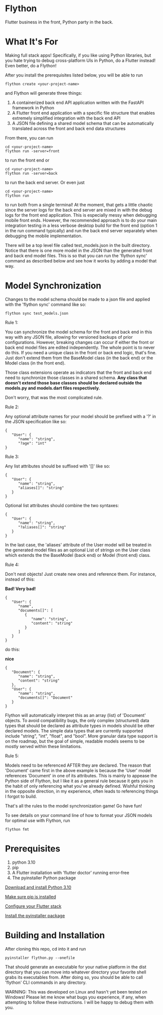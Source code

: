 # Flython
Flutter business in the front, Python party in the back.

# What It's For
Making full stack apps! 
Specifically, if you like using Python libraries, but you hate trying to debug cross-platform UIs in Python,
do a Flutter instead!
Even better, do a Flython!

After you install the prerequisites listed below, you will be able to run

```
flython create <your-project-name>
```

and Flython will generate three things:

1. A containerized back end API application written with the FastAPI framework in Python
2. A Flutter front end application with a specific file structure that enables extremely simplified
   integration with the back end API
3. A JSON file defining a shared model schema that can be automatically translated across the front and back end data structures

From there, you can run

```
cd <your-project-name>
flython run -server=front
```

to run the front end or

```
cd <your-project-name>
flython run -server=back
```

to run the back end server.
Or even just
```
cd <your-project-name>
flython run
```
to run both from a single terminal! At the moment, that gets a little chaotic since the server logs for the back end server are mixed in with the debug logs for the front end application. This is especially messy when debugging mobile front ends. However, the recommended approach is to do your main integration testing in a less verbose desktop build for the front end (option 1 in the run command typically) and run the back end server separately when debugging the mobile implementation.

There will be a top level file called test_models.json in the built directory.
Notice that there is one more model in the JSON than the generated front and back end model files.
This is so that you can run the 'flython sync' command as described below and see how it works by adding
a model that way.

# Model Synchronization
Changes to the model schema should be made to a json file and applied with the 'flython sync' command like so:

```
flython sync test_models.json
```

Rule 1:

You can synchronize the model schema for the front and back end in this way with any JSON file, allowing for 
versioned backups of prior configurations. However, breaking changes can occur if either the front or back end 
model files are edited independently. The whole point is to never do this. If you need a unique class in the front
or back end logic, that's fine. Just don't extend them from the BaseModel class (in the back end) or the Model class (in the front end).

Those class extensions operate as indicators that the front and back end need to synchronize those classes in a shared schema.
**Any class that doesn't extend those base classes should be declared outside the models.py and models.dart files respectively.**

Don't worry, that was the most complicated rule.

Rule 2:

Any optional attribute names for your model should be prefixed with a '?' in the JSON specification like so:
```
{
   "User": {
      "name": "string",
      "?age": "int"
}
```

Rule 3:

Any list attributes should be suffixed with '[]' like so:
```
{
   "User": {
      "name": "string",
      "aliases[]": "string"
   }
}
```

Optional list attributes should combine the two syntaxes:
```
{
   "User": {
      "name": "string",
      "?aliases[]": "string"
   }
}
```
In the last case, the 'aliases' attribute of the User model will be treated in the generated model files as an optional List of strings on the User class which extends the the BaseModel (back end) or Model (front end) class.

Rule 4:

Don't nest objects! Just create new ones and reference them. For instance, instead of this:

**Bad! Very bad!**
```
{
   "User": {
      "name",
      "documents[]": [
         {
            "name": "string",
            "content": "string"
         }
      ]
   }
}
```

do this:

**nice**
```
{
   "Document": {
      "name": "string",
      "content": "string"
   },
   "User": {
      "name": "string",
      "documents[]": "Document"
   }
}
```

Flython will automatically interpret this as an array (list) of 'Document' objects. To avoid compatibility bugs, the only complex (structured) data types that should be declared as attribute types in models should be other declared models. The simple data types that are currently supported include "string", "int", "float", and "bool". More granular data type support is on the roadmap, but the goal of simple, readable models seems to be mostly served within these limitations.

Rule 5:

Models need to be referenced AFTER they are declared. The reason that 'Document' came first in the above example is because the 'User' model references 'Document' in one of its attributes. This is mainly to appease the Python side of Flython, but I like it as a general rule because it gets you in the habit of only referencing what you've already defined. Wishful thinking in the opposite direction, in my experience, often leads to referencing things I forgot to build.

That's all the rules to the model synchronization game! Go have fun!


To see details on your command line of how to format your JSON models for optimal use with Flython, run 
```
flython fmt
```

# Prerequisites

1. python 3.10
2. pip
3. A Flutter installation with 'flutter doctor' running error-free
4. The pyinstaller Python package

[Download and install Python 3.10](https://www.python.org/downloads/release/python-3100/)

[Make sure pip is installed](https://pip.pypa.io/en/stable/installation/)

[Configure your Flutter stack](https://docs.flutter.dev/get-started/install)

[Install the pyinstaller package](https://pyinstaller.org/en/stable/installation.html)

# Building and Installation

After cloning this repo, cd into it and run

```
pyinstaller flython.py --onefile
```

That should generate an executable for your native platform  in the dist directory that you can move into whatever directory your favorite shell grabs its executables from. After doing so, you should be able to call 'flython' CLI commands in any directory.

WARNING: This was developed on Linux and hasn't yet been tested on Windows! Please let me know what bugs you experience, if any, when attempting to follow these instructions. I will be happy to debug them with you.

